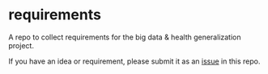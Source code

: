 # requirements
A repo to collect requirements for the big data & health generalization project.

If you have an idea or requirement, please submit it as an [issue](https://github.com/bdh-generalization/requirements/issues) in this repo.

